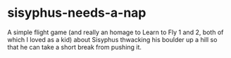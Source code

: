 # sisyphus-needs-a-nap
A simple flight game (and really an homage to Learn to Fly 1 and 2, both of which I loved as a kid) about Sisyphus thwacking his boulder up a hill so that he can take a short break from pushing it.
